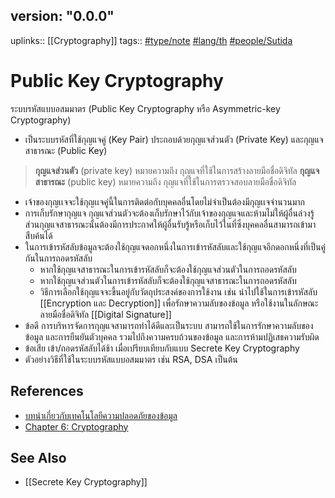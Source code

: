 ## version: "0.0.0"
uplinks:: [[Cryptography]]
tags:: [#type/note](app://obsidian.md/index.html#type/note) [#lang/th](app://obsidian.md/index.html#lang/th) [#people/Sutida](app://obsidian.md/index.html#people/Sutida)

# Public Key Cryptography
ระบบรหัสแบบอสมมาตร (Public Key Cryptography หรือ Asymmetric-key Cryptography)
- เป็นระบบรหัสที่ใช้กุญแจคู่ (Key Pair) ประกอบด้วยกุญแจส่วนตัว (Private Key) และกุญแจสาธารณะ (Public Key)
> **กุญแจส่วนตัว** (private key) หมายความถึง กุญแจที่ใช้ในการสร้างลายมือชื่อดิจิทัล 
> **กุญแจสาธารณะ** (public key) หมายความถึง กุญแจที่ใช้ในการตรวจสอบลายมือชื่อดิจิทัล
- เจ้าของกุญเเจจะใช้กุญเเจคู่นี้ในการติดต่อกับบุคคลอื่นโดยไม่จำเป็นต้องมีกุญเเจจำนวนมาก
- การเก็บรักษากุญแจ กุญแจส่วนตัวจะต้องเก็บรักษาไว้กับเจ้าของกุญแจและห้ามไม่ให้ผู้อื่นล่วงรู้ ส่วนกุญแจสาธารณะนั้นต้องมีการประกาศให้ผู้อื่นรับรู้หรือเก็บไว้ในที่ซึ่งบุคคลอื่นสามารถเข้ามาสืบค้นได้
- ในการเข้ารหัสลับข้อมูลจะต้องใช้กุญแจดอกหนึ่งในการเข้ารหัสลับและใช้กุญแจอีกดอกหนึ่งที่เป็นคู่กันในการถอดรหัสลับ
	- หากใช้กุญแจสาธารณะในการเข้ารหัสลับก็จะต้องใช้กุญแจส่วนตัวในการถอดรหัสลับ  
	- หากใช้กุญแจส่วนตัวในการเข้ารหัสลับก็จะต้องใช้กุญแจสาธารณะในการถอดรหัสลับ 
	- วิธีการเลือกใช้กุญแจจะขึ้นอยู่กับวัตถุประสงค์ของการใช้งาน เช่น นำไปใช้ในการเข้ารหัสลับ [[Encryption และ Decryption]] เพื่อรักษาความลับของข้อมูล หรือใช้งานในลักษณะลายมือชื่อดิจิทัล [[Digital Signature]]
- ข้อดี การบริหารจัดการกุญแจสามารถทำได้ดีและเป็นระบบ 
สามารถใช้ในการรักษาความลับของข้อมูล และการยืนยันตัวบุคคล รวมไปถึงความครบถ้วนของข้อมูล และการห้ามปฏิเสธความรับผิด
- ข้อเสีย เข้า/ถอดรหัสลับได้ช้า เมื่อเปรียบเทียบกับแบบ Secrete Key Cryptography
- ตัวอย่างวิธีที่ใช้ในระบบรหัสแบบอสมมาตร เช่น RSA, DSA เป็นต้น

## References
- [บทนำเกี่ยวกับเทคโนโลยีความปลอดภัยของข้อมูล](https://www.nrca.go.th/content/02-1.html)
- [Chapter 6: Cryptography](https://sites.google.com/site/suxkarsxnkarraksakhwamplxdphay/chapter-6-cryptography)

## See Also
- [[Secrete Key Cryptography]]

